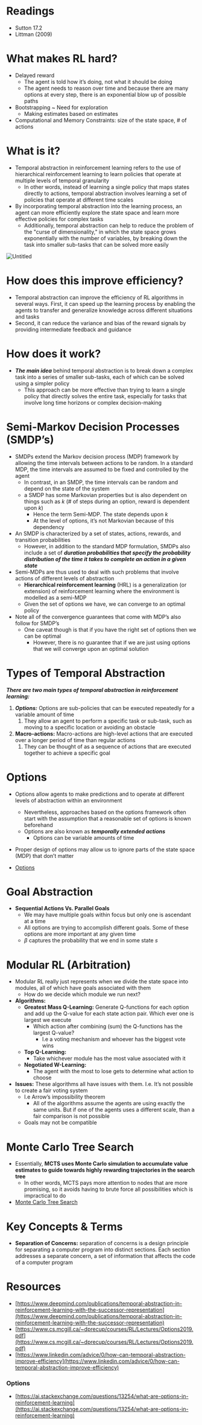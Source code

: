 # Readings

- Sutton 17.2
- Littman (2009)

# What makes RL hard?

- Delayed reward
    - The agent is told how it’s doing, not what it should be doing
    - The agent needs to reason over time and because there are many options at every step, there is an exponential blow up of possible paths
- Bootstrapping ~ Need for exploration
    - Making estimates based on estimates
- Computational and Memory Constraints: size of the state space, # of actions

# What is it?

- Temporal abstraction in reinforcement learning refers to the use of hierarchical reinforcement learning to learn policies that operate at multiple levels of temporal granularity
    - In other words, instead of learning a single policy that maps states directly to actions, temporal abstraction involves learning a set of policies that operate at different time scales
- By incorporating temporal abstraction into the learning process, an agent can more efficiently explore the state space and learn more effective policies for complex tasks
    - Additionally, temporal abstraction can help to reduce the problem of the "curse of dimensionality," in which the state space grows exponentially with the number of variables, by breaking down the task into smaller sub-tasks that can be solved more easily

![Untitled](./Week%2010%20Options/Untitled.png)

# How does this improve efficiency?

- Temporal abstraction can improve the efficiency of RL algorithms in several ways. First, it can speed up the learning process by enabling the agents to transfer and generalize knowledge across different situations and tasks
- Second, it can reduce the variance and bias of the reward signals by providing intermediate feedback and guidance

# How does it work?

- ***The main idea*** behind temporal abstraction is to break down a complex task into a series of smaller sub-tasks, each of which can be solved using a simpler policy
    - This approach can be more effective than trying to learn a single policy that directly solves the entire task, especially for tasks that involve long time horizons or complex decision-making

# Semi-Markov Decision Processes (SMDP’s)

- SMDPs extend the Markov decision process (MDP) framework by allowing the time intervals between actions to be random. In a standard MDP, the time intervals are assumed to be fixed and controlled by the agent
    - In contrast, in an SMDP, the time intervals can be random and depend on the state of the system
    - a SMDP has some Markovian properties but is also dependent on things such as $k$ (# of steps during an option, reward is dependent upon $k$)
        - Hence the term Semi-MDP. The state depends upon $k$
        - At the level of options, it’s not Markovian because of this dependency
- An SMDP is characterized by a set of states, actions, rewards, and transition probabilities
    - However, in addition to the standard MDP formulation, SMDPs also include a set of ***duration probabilities that specify the probability distribution of the time it takes to complete an action in a given state***
- Semi-MDPs are thus used to deal with such problems that involve actions of different levels of abstraction
    - **Hierarchical reinforcement learning** (HRL) is a generalization (or extension) of reinforcement learning where the environment is modelled as a semi-MDP
    - Given the set of options we have, we can converge to an optimal policy
- Note all of the convergence guarantees that come with MDP’s also follow for SMDP’s
    - One caveat though is that if you have the right set of options then we can be optimal
        - However, there is no guarantee that if we are just using options that we will converge upon an optimal solution

# Types of Temporal Abstraction

***There are two main types of temporal abstraction in reinforcement learning:***

1. ***Options:*** Options are sub-policies that can be executed repeatedly for a variable amount of time
    1. They allow an agent to perform a specific task or sub-task, such as moving to a specific location or avoiding an obstacle
2. **Macro-actions:** Macro-actions are high-level actions that are executed over a longer period of time than regular actions
    1. They can be thought of as a sequence of actions that are executed together to achieve a specific goal

# Options

- Options allow agents to make predictions and to operate at different levels of abstraction within an environment
    - Nevertheless, approaches based on the options framework often start with the assumption that a reasonable set of options is known beforehand
    - Options are also known as ***temporally extended actions***
        - Options can be variable amounts of time
- Proper design of options may allow us to ignore parts of the state space (MDP) that don’t matter

- [Options](./Week%2010%20Options/Options.md)

# Goal Abstraction

- **Sequential Actions Vs. Parallel Goals**
    - We may have multiple goals within focus but only one is ascendant at a time
    - All options are trying to accomplish different goals. Some of these options are more important at any given time
    - $\beta$ captures the probability that we end in some state $s$

# Modular RL (Arbitration)

- Modular RL really just represents when we divide the state space into modules, all of which have goals associated with them
    - How do we decide which module we run next?
- **Algorithms:**
    - **Greatest Mass Q-Learning:** Generate Q-functions for each option and add up the Q-value for each state action pair. Which ever one is largest we execute
        - Which action after combining (sum) the Q-functions has the largest Q-value?
            - I.e a voting mechanism and whoever has the biggest vote wins
    - **Top Q-Learning:**
        - Take whichever module has the most value associated with it
    - **Negotiated W-Learning:**
        - The agent with the most to lose gets to determine what action to choose
- **Issues:** These algorithms all have issues with them. I.e. It’s not possible to create a fair voting system
    - I.e Arrow’s impossibility theorem
        - All of the algorithms assume the agents are using exactly the same units. But if one of the agents uses a different scale, than a fair comparison is not possible
    - Goals may not be compatible

# Monte Carlo Tree Search

- Essentially, **MCTS uses Monte Carlo simulation to accumulate value estimates to guide towards highly rewarding trajectories in the search tree**
    - In other words, MCTS pays more attention to nodes that are more promising, so it avoids having to brute force all possibilities which is impractical to do
- [Monte Carlo Tree Search](./Week%2010%20Options/Monte%20Carlo%20Tree%20Search.md)

# Key Concepts & Terms

- **Separation of Concerns:** separation of concerns is a design principle for separating a computer program into distinct sections. Each section addresses a separate concern, a set of information that affects the code of a computer program

# Resources

- [https://www.deepmind.com/publications/temporal-abstraction-in-reinforcement-learning-with-the-successor-representation](https://www.deepmind.com/publications/temporal-abstraction-in-reinforcement-learning-with-the-successor-representation)
- [https://www.cs.mcgill.ca/~dprecup/courses/RL/Lectures/Options2019.pdf](https://www.cs.mcgill.ca/~dprecup/courses/RL/Lectures/Options2019.pdf)
- [https://www.linkedin.com/advice/0/how-can-temporal-abstraction-improve-efficiency](https://www.linkedin.com/advice/0/how-can-temporal-abstraction-improve-efficiency)

### Options

- [https://ai.stackexchange.com/questions/13254/what-are-options-in-reinforcement-learning](https://ai.stackexchange.com/questions/13254/what-are-options-in-reinforcement-learning)
